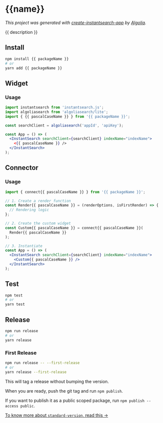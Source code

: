 # {{name}}

_This project was generated with [create-instantsearch-app](https://github.com/algolia/create-instantsearch-app) by [Algolia](https://algolia.com)._

{{ description }}

## Install

```bash
npm install {{ packageName }}
# or
yarn add {{ packageName }}
```

## Widget

### Usage

```jsx
import instantsearch from 'instantsearch.js';
import algoliasearch from 'algoliasearch/lite';
import { {{ pascalCaseName }} } from '{{ packageName }}';

const searchClient = algoliasearch('appId', 'apiKey');

const App = () => (
  <InstantSearch searchClient={searchClient} indexName="indexName">
    <{{ pascalCaseName }} />
  </InstantSearch>
);
```

## Connector

### Usage

```jsx
import { connect{{ pascalCaseName }} } from '{{ packageName }}';

// 1. Create a render function
const Render{{ pascalCaseName }} = (renderOptions, isFirstRender) => {
  // Rendering logic
};

// 2. Create the custom widget
const Custom{{ pascalCaseName }} = connect{{ pascalCaseName }}(
  Render{{ pascalCaseName }}
);

// 3. Instantiate
const App = () => (
  <InstantSearch searchClient={searchClient} indexName="indexName">
    <Custom{{ pascalCaseName }} />
  </InstantSearch>
);
```

## Test

```bash
npm test
# or
yarn test
```

## Release

```bash
npm run release
# or
yarn release
```

### First Release

```bash
npm run release -- --first-release
# or
yarn release --first-release
```

This will tag a release without bumping the version.

When you are ready, push the git tag and run `npm publish`.

If you want to publish it as a public scoped package, run `npm publish --access public`.

[To know more about `standard-version`, read this →](https://github.com/conventional-changelog/standard-version#cli-usage)
